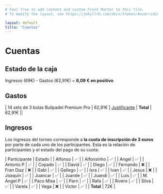 ```yaml
---
# Feel free to add content and custom Front Matter to this file.
# To modify the layout, see https://jekyllrb.com/docs/themes/#overriding-theme-defaults

layout: default
title: "Cuentas"
---
```


# Cuentas

## Estado de la caja

Ingresos (69€) - Gastos (62,91€) = **6,09 € en positivo**

## Gastos

| 14 sets de 3 bolas Bullpadel Premium Pro |  62,91€ | [Justificante](https://www.dropbox.com/s/czjv29e11lk4yst/ticket_de_compra.pdf?dl=0)
| **Total** | 62,91€ ||

## Ingresos

Los ingresos del torneo corresponde a **la cuota de inscripción de 3 euros** por parte de cada uno de los participantes. Esta es la relación de participantes y el estado del pago de su cuota:

| Participante | Estado  |
| Alfonso      |   ✅    |
| Alfonsinho   |   ✅    |
| Angel        |   ✅    |
| Antonio P    |   ✅    |
| Copado       |   ✅    |
| David        |   ✅    |
| Diego        |   ✅    |
| Fernando     |   ❌    |
| Fran Diaz    |   ❌    |
| Gabi         |   ✅    |
| Gallego      |   ✅    |
| Isra         |   ✅    |
| Ivan         |   ✅    |
| Jesus        |   ❌    |
| Joaquín      |   ✅    |
| Juancar      |   ✅    |
| Juande       |   ✅    |
| Juandi       |   ✅    |
| Luis         |   ✅    |
| M. Angel P   |   ✅    |
| Paco Misa    |   ✅    |
| Parri        |   ✅    |
| Rafa         |   ✅    |
| Rivero       |   ✅    |
| Silva        |   ✅    |
| Varela       |   ✅    |
| Vega         |   ❌    |
| Victor       |   ✅    |
| **Total**    |   72€   |
